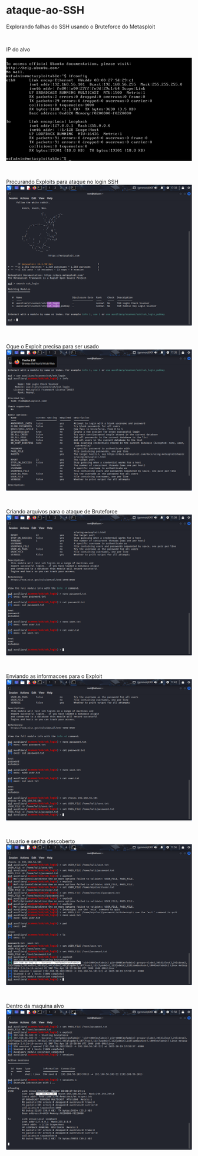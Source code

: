 # ataque-ao-SSH
Explorando falhas do SSH usando o Bruteforce do Metasploit

<br>

IP do alvo

![ip alvo](imagens/ipalvo.png)

<br>

Procurando Exploits para ataque no login SSH
![search exploit](imagens/procurandoexploitsshlogin.png)

<br>

Oque o Exploit precisa para ser usado
![oq precisa](imagens/oqoexploitprecisaparaoataque.png)

<br>

Criando arquivos para o ataque de Bruteforce
![aquivos](imagens/criadoarquivosparaobruteforce.png)

<br>

Enviando as informacoes para o Exploit
![enviando informacoes](imagens/setandoasinformacoes.png)

<br>

Usuario e senha descoberto
![user e pass](imagens/userepassdescoberto.png)

<br>

Dentro da maquina alvo 
![ataque no alvo](imagens/dentrodamaquinaalvo.png)